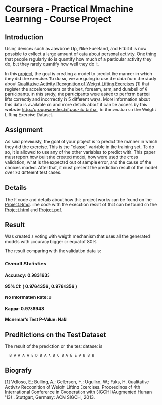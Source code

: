 # Coursera - Practical Mmachine Learning - Course Project

## Introduction

Using devices such as Jawbone Up, Nike FuelBand, and Fitbit it is now possible to collect a large amount of data about personal activity. One thing that people regularly do is quantify how much of a particular activity they do, but they rarely quantify how well they do it. 

In this [project](https://www.coursera.org/learn/practical-machine-learning/supplement/PvInj/course-project-instructions-read-first), the goal is creating a model to predict the manner in which they did the exercise. To do so, we are going to use the data from the study about [Qualitative Activity Recognition of Weight Lifting Exercises](http://groupware.les.inf.puc-rio.br/public/papers/2013.Velloso.QAR-WLE.pdf) [1] that register the accelerometers on the belt, forearm, arm, and dumbell of 6 participants. In this study, the participants were asked to perform barbell lifts correctly and incorrectly in 5 different ways. More information about this data is available on  and more details about it can be access by this website http://groupware.les.inf.puc-rio.br/har, in the section on the Weight Lifting Exercise Dataset.

## Assignment

As said previously, the goal of your project is to predict the manner in which they did the exercise. This is the "classe" variable in the training set. To do so, it is allowed to use any of the other variables to predict with. This paper must report how built the created model, how were used the cross validation, what is the expected out of sample error, and the cause of the choices maded. After that, it must present the prediction result of the model over 20 different test cases.

## Details

The R code and details about how this project works can be found on the [Project.Rmd](Project.Rmd). The code with the execution result of that can be found on the [Project.html](https://thiagomata.github.io/CourseraPracticalMachineLearningCourseProject/Project.html) and [Project.pdf](Project.pdf).

## Result

Was created a voting with weigth mechanism that uses all the generated models with accuracy bigger or equal of 80%.

The result comparing with the validation data is:

### Overall Statistics

#### Accuracy:	0.9831633
#### 95% CI:	( 0.9764356 , 0.9764356 )
#### No Information Rate:	0
#### Kappa:	0.9786948
#### Mcnemar’s Test P-Value:	NaN

## Preditictions on the Test Dataset

The result of the prediction on the test dataset is

```
  B A A A A E D B A A B C B A E E A B B B
```

## Biografy

[1] Velloso, E.; Bulling, A.; Gellersen, H.; Ugulino, W.; Fuks, H. Qualitative Activity Recognition of Weight Lifting Exercises. Proceedings of 4th International Conference in Cooperation with SIGCHI (Augmented Human ’13) . Stuttgart, Germany: ACM SIGCHI, 2013.
